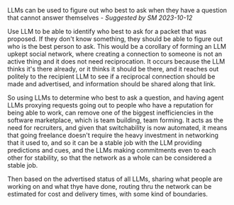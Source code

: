 LLMs can be used to figure out who best to ask when they have a question that cannot answer themselves - *Suggested by SM 2023-10-12*

Use LLM to be able to identify who best to ask for a packet that was proposed. If they don't know something, they should be able to figure out who is the best person to ask. This would be a corollary of forming an LLM upkept social network, where creating a connection to someone is not an active thing and it does not need reciprocation. It occurs because the LLM thinks it's there already, or it thinks it should be there, and it reaches out politely to the recipient LLM to see if a reciprocal connection should be made and advertised, and information should be shared along that link.

So using LLMs to determine who best to ask a question, and having agent LLMs proxying requests going out to people who have a reputation for being able to work, can remove one of the biggest inefficiencies in the software marketplace, which is team building, team forming. It acts as the need for recruiters, and given that switchability is now automated, it means that going freelance doesn't require the heavy investment in networking that it used to, and so it can be a stable job with the LLM providing predictions and cues, and the LLMs making commitments even to each other for stability, so that the network as a whole can be considered a stable job.

Then based on the advertised status of all LLMs, sharing what people are working on and what thye have done, routing thru the network can be estimated for cost and delivery times, with some kind of boundaries.